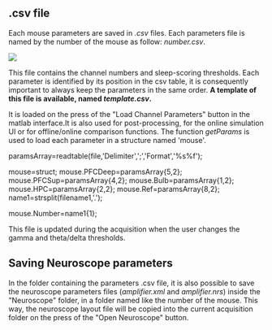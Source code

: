 ## .csv file
Each mouse parameters are saved in _.csv_ files. Each parameters file is named by the number of the mouse as follow: _number.csv_.

![](https://user-images.githubusercontent.com/41677251/43194171-0f018372-9002-11e8-92df-61645a3112da.PNG)

This file contains the channel numbers and sleep-scoring thresholds. Each parameter is identified by its position in the csv table, it is consequently important to always keep the parameters in the same order. 
**A template of this file is available, named _template.csv_.**

It is loaded on the press of the "Load Channel Parameters" button in the matlab interface.It is also used for post-processing, for the online simulation UI or for offline/online comparison functions. The function _getParams_ is used to load each parameter in a structure named 'mouse'.

paramsArray=readtable(file,'Delimiter',';','Format','%s%f');

mouse=struct;
mouse.PFCDeep=paramsArray{5,2};
mouse.PFCSup=paramsArray{4,2};
mouse.Bulb=paramsArray{1,2};
mouse.HPC=paramsArray{2,2};
mouse.Ref=paramsArray{8,2};
name1=strsplit(filename1,'.');

mouse.Number=name1{1};

This file is updated during the acquisition when the user changes the gamma and theta/delta thresholds.

## Saving Neuroscope parameters
In the folder containing the parameters .csv file, it is also possible to save the neuroscope parameters files (_amplifier.xml_ and _amplifier.nrs_) inside the "Neuroscope" folder, in a folder named like the number of the mouse. This way, the neuroscope layout file will be copied into the current acquisition folder on the press of the "Open Neuroscope" button.